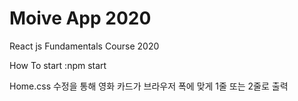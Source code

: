 # Moive App 2020

React js Fundamentals Course 2020

How To start
:npm start

Home.css 수정을 통해 영화 카드가 브라우저 폭에 맞게 1줄 또는 2줄로 출력
